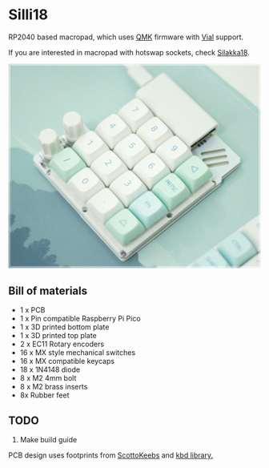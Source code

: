 # Silli18
RP2040 based macropad, which uses [QMK](https://github.com/qmk/qmk_firmware) firmware with [Vial](https://get.vial.today/) support. 

If you are interested in macropad with hotswap sockets, check [Silakka18](https://github.com/Squalius-cephalus/silakka18).

![](https://raw.githubusercontent.com/Squalius-cephalus/silli18/main/silli18.png)

## Bill of materials

 - 1 x PCB
 - 1 x Pin compatible Raspberry Pi Pico
 - 1 x 3D printed bottom plate
 - 1 x 3D printed top plate
 - 2 x EC11 Rotary encoders
 - 16 x MX style mechanical switches
 - 16 x MX compatible keycaps
 - 18 x 1N4148 diode
 - 8 x M2 4mm bolt
 - 8 x M2 brass inserts 
 - 8x Rubber feet

## TODO

 1. Make build guide

PCB design uses footprints from [ScottoKeebs](https://github.com/joe-scotto/scottokeebs/tree/main/Extras/ScottoKicad "ScottoKeebs") and [kbd library.](https://github.com/foostan/kbd "kbd library.")
